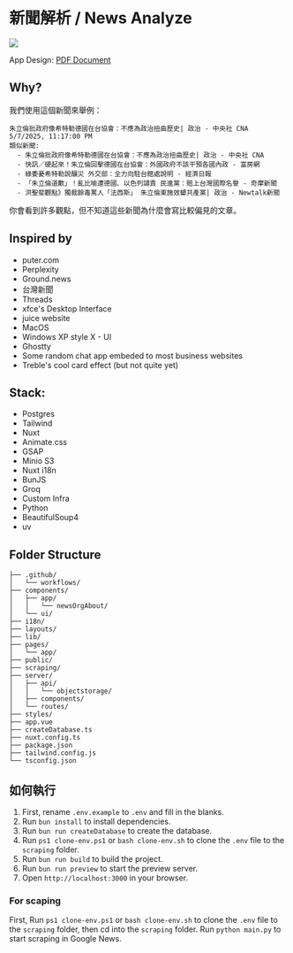 # 新聞解析 / News Analyze

![](https://hackatime-badge.hackclub.com/U087ATD163V/news-analyize)

App Design: [PDF Document](/design.pdf)

## Why?

我們使用這個新聞來舉例：

```
朱立倫批政府像希特勒德國在台協會：不應為政治扭曲歷史| 政治 - 中央社 CNA
5/7/2025, 11:17:00 PM
類似新聞:
  - 朱立倫批政府像希特勒德國在台協會：不應為政治扭曲歷史| 政治 - 中央社 CNA
  - 快訊／硬起來！朱立倫回擊德國在台協會：外國政府不該干預各國內政 - 富房網
  - 綠委憂希特勒說釀災 外交部：全力向駐台館處說明 - 經濟日報
  - 「朱立倫道歉」！亂比喻遭德國、以色列譴責 民進黨：賠上台灣國際名譽 - 奇摩新聞
  - 洪聖斐觀點》獨裁餘毒罵人「法西斯」 朱立倫東施效顰共產黨| 政治 - Newtalk新聞
```

你會看到許多觀點，但不知道這些新聞為什麼會寫比較偏見的文章。

## Inspired by

- puter.com
- Perplexity
- Ground.news
- 台灣新聞
- Threads
- xfce's Desktop Interface
- juice website
- MacOS
- Windows XP style X - UI
- Ghostty
- Some random chat app embeded to most business websites
- Treble's cool card effect (but not quite yet)

## Stack:

- Postgres
- Tailwind
- Nuxt
- Animate.css
- GSAP
- Minio S3
- Nuxt i18n
- BunJS
- Groq
- Custom Infra
- Python
- BeautifulSoup4
- uv

## Folder Structure

```
├── .github/
│   └── workflows/
├── components/
│   ├── app/
│   │   └── newsOrgAbout/
│   └── ui/
├── i18n/
├── layouts/
├── lib/
├── pages/
│   └── app/
├── public/
├── scraping/
├── server/
│   ├── api/
│   │   └── objectstorage/
│   ├── components/
│   └── routes/
├── styles/
├── app.vue
├── createDatabase.ts
├── nuxt.config.ts
├── package.json
├── tailwind.config.js
└── tsconfig.json
```

## 如何執行

1. First, rename `.env.example` to `.env` and fill in the blanks.
2. Run `bun install` to install dependencies.
3. Run `bun run createDatabase` to create the database.
4. Run `ps1 clone-env.ps1` or `bash clone-env.sh` to clone the `.env` file to the `scraping` folder.
5. Run `bun run build` to build the project.
6. Run `bun run preview` to start the preview server.
7. Open `http://localhost:3000` in your browser.

### For scaping

First, Run `ps1 clone-env.ps1` or `bash clone-env.sh` to clone the `.env` file to the `scraping` folder, then cd into the `scraping` folder. Run `python main.py` to start scraping in Google News.
